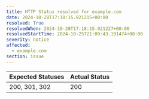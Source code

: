 ```yaml
---
title: HTTP Status resolved for example.com
date: 2024-10-28T17:18:15.921215+00:00
resolved: True
resolvedWhen: 2024-10-28T17:18:15.921227+00:00
resolvedStartTime: 2024-10-25T21:09:43.191474+00:00
severity: notice
affected:
  - example.com
section: issue
---
```


| Expected Statuses | Actual Status  |
|-------------------|----------------|
| 200, 301, 302 | 200 |
